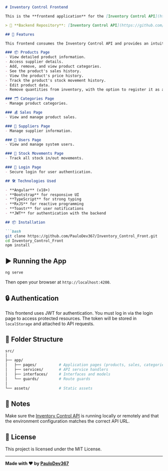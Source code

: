 ```markdown
# Inventory Control Frontend

This is the **frontend application** for the [Inventory Control API](https://github.com/PauloDev367/Inventory_Control), a complete inventory management system designed to help businesses efficiently track products, sales, suppliers, and stock movements.

> 🔗 **Backend Repository**: [Inventory Control API](https://github.com/PauloDev367/Inventory_Control)

## 🚀 Features

This frontend consumes the Inventory Control API and provides an intuitive interface for managing your inventory data.

### 📦 Products Page
- View detailed product information.
- Access supplier details.
- Add, remove, and view product categories.
- See the product's sales history.
- View the product's price history.
- Track the product's stock movement history.
- Edit product data.
- Remove quantities from inventory, with the option to register it as a sale or not.

### 🗂️ Categories Page
- Manage product categories.

### 💰 Sales Page
- View and manage product sales.

### 🤝 Suppliers Page
- Manage supplier information.

### 👤 Users Page
- View and manage system users.

### 🔄 Stock Movements Page
- Track all stock in/out movements.

### 🔐 Login Page
- Secure login for user authentication.

## 🛠️ Technologies Used

- **Angular** (v18+)
- **Bootstrap** for responsive UI
- **TypeScript** for strong typing
- **RxJS** for reactive programming
- **Toastr** for user notifications
- **JWT** for authentication with the backend

## 📦 Installation

```bash
git clone https://github.com/PauloDev367/Inventory_Control_Front.git
cd Inventory_Control_Front
npm install
```

## ▶️ Running the App

```bash
ng serve
```

Then open your browser at `http://localhost:4200`.

## 🔒 Authentication

This frontend uses JWT for authentication. You must log in via the login page to access protected resources. The token will be stored in `localStorage` and attached to API requests.

## 📁 Folder Structure

```bash
src/
│
├── app/
│   ├── pages/          # Application pages (products, sales, categories, etc.)
│   ├── services/       # API service handlers
│   ├── interfaces/     # Interfaces and models
│   └── guards/         # Route guards
│
└── assets/             # Static assets
```

## 📌 Notes

Make sure the [Inventory Control API](https://github.com/PauloDev367/Inventory_Control) is running locally or remotely and that the environment configuration matches the correct API URL.

## 📄 License

This project is licensed under the MIT License.

---

**Made with ❤️ by [PauloDev367](https://github.com/PauloDev367)**
```
